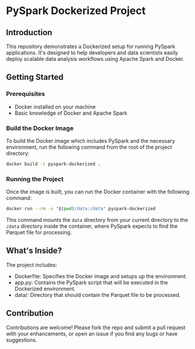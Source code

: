 # PySpark Dockerized Project

## Introduction
This repository demonstrates a Dockerized setup for running PySpark applications. It's designed to help developers and data scientists easily deploy scalable data analysis workflows using Apache Spark and Docker.

## Getting Started

### Prerequisites
- Docker installed on your machine
- Basic knowledge of Docker and Apache Spark

### Build the Docker Image
To build the Docker image which includes PySpark and the necessary environment, run the following command from the root of the project directory:

```bash
docker build -t pyspark-dockerized .
```

### Running the Project
Once the image is built, you can run the Docker container with the following command:

```bash
docker run --rm -v "$(pwd)/data:/data" pyspark-dockerized
```

This command mounts the `data` directory from your current directory to the `/data` directory inside the container, where PySpark expects to find the Parquet file for processing.

## What's Inside?
The project includes:
- Dockerfile: Specifies the Docker image and setups up the environment.
- app.py: Contains the PySpark script that will be executed in the Dockerized environment.
- data/: Directory that should contain the Parquet file to be processed.

## Contribution
Contributions are welcome! Please fork the repo and submit a pull request with your enhancements, or open an issue if you find any bugs or have suggestions.

